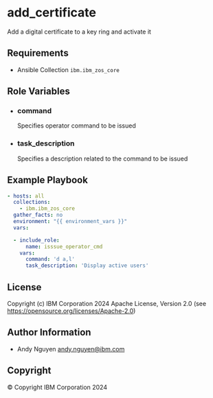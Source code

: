 add_certificate
=========

Add a digital certificate to a key ring and activate it

Requirements
------------

- Ansible Collection `ibm.ibm_zos_core`

Role Variables
--------------

- ### **command**

  Specifies operator command to be issued
- ### **task_description**

  Specifies a description related to the command to be issued


Example Playbook
----------------

```yaml
- hosts: all
  collections:
    - ibm.ibm_zos_core
  gather_facts: no
  environment: "{{ environment_vars }}"
  vars:

  - include_role:
      name: isssue_operator_cmd
    vars:
      command: 'd a,l'
      task_description: 'Display active users'
```

License
-------

Copyright (c) IBM Corporation 2024 Apache License, Version 2.0 (see https://opensource.org/licenses/Apache-2.0)

Author Information
------------------

- Andy Nguyen andy.nguyen@ibm.com

Copyright
---------

© Copyright IBM Corporation 2024
